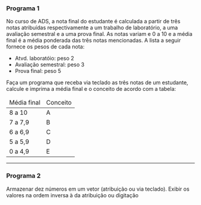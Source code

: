 <h3>Programa 1</h3>
<p>No curso de ADS, a nota final do estudante é calculada a partir de três notas atribuídas respectivamente a um trabalho de laboratório, a uma avaliação semestral e a uma prova final. As notas variam e 0 a 10 e a média final é a média ponderada das três notas mencionadas. A lista a seguir fornece os pesos de cada nota:</p>
<ul>
  <li>Atvd. laboratóio: peso 2</li>
  <li>Avaliação semestral: peso 3</li>
  <li>Prova final: peso 5</li>
</ul>
<p>Faça um programa que receba via teclado as três notas de um estudante, calcule e imprima a média final e o conceito de acordo com a tabela:</p>
<table>
  <thead>
    <td>Média final</td>
    <td>Conceito</td>
  </thead>
  <tbody>
    <tr>
      <td>8 a 10</td>
      <td>A</td>
    </tr>
     <tr>
      <td>7 a 7,9</td>
      <td>B</td>
    </tr>
     <tr>
      <td>6 a 6,9</td>
      <td>C</td>
    </tr>
     <tr>
      <td>5 a 5,9</td>
      <td>D</td>
    </tr>
     <tr>
      <td>0 a 4,9</td>
      <td>E</td>
    </tr>
  </tbody>
</table>
<hr>
<h3>Programa 2</h3>
<p>Armazenar dez números em um vetor (atribuição ou via teclado). Exibir os valores na ordem inversa à da atribuição ou digitação</p>
